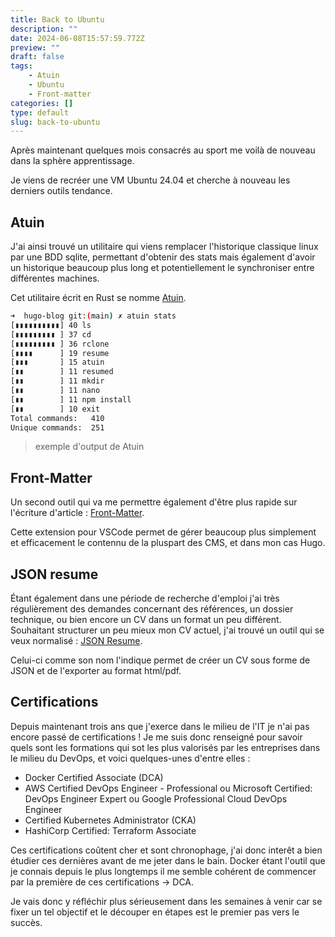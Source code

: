 ```yaml
---
title: Back to Ubuntu
description: ""
date: 2024-06-08T15:57:59.772Z
preview: ""
draft: false
tags:
    - Atuin
    - Ubuntu
    - Front-matter
categories: []
type: default
slug: back-to-ubuntu
---
```


Après maintenant quelques mois consacrés au sport me voilà de nouveau dans la sphère apprentissage.

Je viens de recréer une VM Ubuntu 24.04 et cherche à nouveau les derniers outils tendance. 

## Atuin

J'ai ainsi trouvé un utilitaire qui viens remplacer l'historique classique linux par une BDD sqlite, permettant d'obtenir des stats mais également d'avoir un historique beaucoup plus long et potentiellement le synchroniser entre différentes machines. 

Cet utilitaire écrit en Rust se nomme [Atuin](https://atuin.sh/).

```bash
➜  hugo-blog git:(main) ✗ atuin stats
[▮▮▮▮▮▮▮▮▮▮] 40 ls         
[▮▮▮▮▮▮▮▮▮ ] 37 cd         
[▮▮▮▮▮▮▮▮▮ ] 36 rclone     
[▮▮▮▮      ] 19 resume     
[▮▮▮       ] 15 atuin      
[▮▮        ] 11 resumed    
[▮▮        ] 11 mkdir      
[▮▮        ] 11 nano       
[▮▮        ] 11 npm install
[▮▮        ] 10 exit       
Total commands:   410
Unique commands:  251
```
> exemple d'output de Atuin

## Front-Matter
Un second outil qui va me permettre également d'être plus rapide sur l'écriture d'article : [Front-Matter](https://marketplace.visualstudio.com/items?itemName=eliostruyf.vscode-front-matter).

Cette extension pour VSCode permet de gérer beaucoup plus simplement et efficacement le contennu de la pluspart des CMS, et dans mon cas Hugo.

## JSON resume

Étant également dans une période de recherche d'emploi j'ai très régulièrement des demandes concernant des références, un dossier technique, ou bien encore un CV dans un format un peu différent. Souhaitant structurer un peu mieux mon CV actuel, j'ai trouvé un outil qui se veux normalisé : [JSON Resume](https://jsonresume.org/).

Celui-ci comme son nom l'indique permet de créer un CV sous forme de JSON et de l'exporter au format html/pdf.
## Certifications

Depuis maintenant trois ans que j'exerce dans le milieu de l'IT je n'ai pas encore passé de certifications !
Je me suis donc renseigné pour savoir quels sont les formations qui sot les plus valorisés par les entreprises dans le milieu du DevOps, et voici quelques-unes d'entre elles :
- Docker Certified Associate (DCA)
- AWS Certified DevOps Engineer - Professional
    ou Microsoft Certified: DevOps Engineer Expert
    ou Google Professional Cloud DevOps Engineer
- Certified Kubernetes Administrator (CKA)
- HashiCorp Certified: Terraform Associate

Ces certifications coûtent cher et sont chronophage, j'ai donc interêt a bien étudier ces dernières avant de me jeter dans le bain. Docker étant l'outil que je connais depuis le plus longtemps il me semble cohérent de commencer par la première de ces certifications -> DCA.

Je vais donc y réfléchir plus sérieusement dans les semaines à venir car se fixer un tel objectif et le découper en étapes est le premier pas vers le succès.
